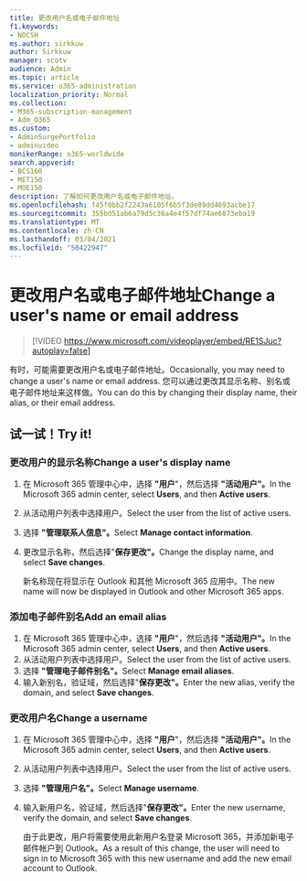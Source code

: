 ```yaml
---
title: 更改用户名或电子邮件地址
f1.keywords:
- NOCSH
ms.author: sirkkuw
author: Sirkkuw
manager: scotv
audience: Admin
ms.topic: article
ms.service: o365-administration
localization_priority: Normal
ms.collection:
- M365-subscription-management
- Adm_O365
ms.custom:
- AdminSurgePortfolio
- adminvideo
monikerRange: o365-worldwide
search.appverid:
- BCS160
- MET150
- MOE150
description: 了解如何更改用户名或电子邮件地址。
ms.openlocfilehash: f45f0bb2f2243a6105f6b5f3de89dd4693acbe17
ms.sourcegitcommit: 355bd51ab6a79d5c36a4e4f57df74ae6873eba19
ms.translationtype: MT
ms.contentlocale: zh-CN
ms.lasthandoff: 03/04/2021
ms.locfileid: "50422947"
---
```

# <a name="change-a-users-name-or-email-address"></a><span data-ttu-id="45cc7-103">更改用户名或电子邮件地址</span><span class="sxs-lookup"><span data-stu-id="45cc7-103">Change a user's name or email address</span></span>

> [!VIDEO https://www.microsoft.com/videoplayer/embed/RE1SJuc?autoplay=false]

<span data-ttu-id="45cc7-104">有时，可能需要更改用户名或电子邮件地址。</span><span class="sxs-lookup"><span data-stu-id="45cc7-104">Occasionally, you may need to change a user's name or email address.</span></span> <span data-ttu-id="45cc7-105">您可以通过更改其显示名称、别名或电子邮件地址来这样做。</span><span class="sxs-lookup"><span data-stu-id="45cc7-105">You can do this by changing their display name, their alias, or their email address.</span></span> 

## <a name="try-it"></a><span data-ttu-id="45cc7-106">试一试！</span><span class="sxs-lookup"><span data-stu-id="45cc7-106">Try it!</span></span>

### <a name="change-a-users-display-name"></a><span data-ttu-id="45cc7-107">更改用户的显示名称</span><span class="sxs-lookup"><span data-stu-id="45cc7-107">Change a user's display name</span></span>

1. <span data-ttu-id="45cc7-108">在 Microsoft 365 管理中心中，选择 **"用户**"，然后选择 **"活动用户"。**</span><span class="sxs-lookup"><span data-stu-id="45cc7-108">In the Microsoft 365 admin center, select **Users**, and then **Active users**.</span></span>
1. <span data-ttu-id="45cc7-109">从活动用户列表中选择用户。</span><span class="sxs-lookup"><span data-stu-id="45cc7-109">Select the user from the list of active users.</span></span>
1. <span data-ttu-id="45cc7-110">选择 **"管理联系人信息"。**</span><span class="sxs-lookup"><span data-stu-id="45cc7-110">Select **Manage contact information**.</span></span>
1. <span data-ttu-id="45cc7-111">更改显示名称，然后选择"**保存更改"。**</span><span class="sxs-lookup"><span data-stu-id="45cc7-111">Change the display name, and select **Save changes**.</span></span>

    <span data-ttu-id="45cc7-112">新名称现在将显示在 Outlook 和其他 Microsoft 365 应用中。</span><span class="sxs-lookup"><span data-stu-id="45cc7-112">The new name will now be displayed in Outlook and other Microsoft 365 apps.</span></span>

### <a name="add-an-email-alias"></a><span data-ttu-id="45cc7-113">添加电子邮件别名</span><span class="sxs-lookup"><span data-stu-id="45cc7-113">Add an email alias</span></span>

1. <span data-ttu-id="45cc7-114">在 Microsoft 365 管理中心中，选择 **"用户**"，然后选择 **"活动用户"。**</span><span class="sxs-lookup"><span data-stu-id="45cc7-114">In the Microsoft 365 admin center, select **Users**, and then **Active users**.</span></span>
1. <span data-ttu-id="45cc7-115">从活动用户列表中选择用户。</span><span class="sxs-lookup"><span data-stu-id="45cc7-115">Select the user from the list of active users.</span></span>
1. <span data-ttu-id="45cc7-116">选择 **"管理电子邮件别名"。**</span><span class="sxs-lookup"><span data-stu-id="45cc7-116">Select **Manage email aliases**.</span></span>
1. <span data-ttu-id="45cc7-117">输入新别名，验证域，然后选择"**保存更改"。**</span><span class="sxs-lookup"><span data-stu-id="45cc7-117">Enter the new alias, verify the domain, and select **Save changes**.</span></span>

### <a name="change-a-username"></a><span data-ttu-id="45cc7-118">更改用户名</span><span class="sxs-lookup"><span data-stu-id="45cc7-118">Change a username</span></span>

1. <span data-ttu-id="45cc7-119">在 Microsoft 365 管理中心中，选择 **"用户**"，然后选择 **"活动用户"。**</span><span class="sxs-lookup"><span data-stu-id="45cc7-119">In the Microsoft 365 admin center, select **Users**, and then **Active users**.</span></span>
1. <span data-ttu-id="45cc7-120">从活动用户列表中选择用户。</span><span class="sxs-lookup"><span data-stu-id="45cc7-120">Select the user from the list of active users.</span></span>
1. <span data-ttu-id="45cc7-121">选择 **"管理用户名"。**</span><span class="sxs-lookup"><span data-stu-id="45cc7-121">Select **Manage username**.</span></span>
1. <span data-ttu-id="45cc7-122">输入新用户名，验证域，然后选择"**保存更改"。**</span><span class="sxs-lookup"><span data-stu-id="45cc7-122">Enter the new username, verify the domain, and select **Save changes**.</span></span>

    <span data-ttu-id="45cc7-123">由于此更改，用户将需要使用此新用户名登录 Microsoft 365，并添加新电子邮件帐户到 Outlook。</span><span class="sxs-lookup"><span data-stu-id="45cc7-123">As a result of this change, the user will need to sign in to Microsoft 365 with this new username and add the new email account to Outlook.</span></span>
